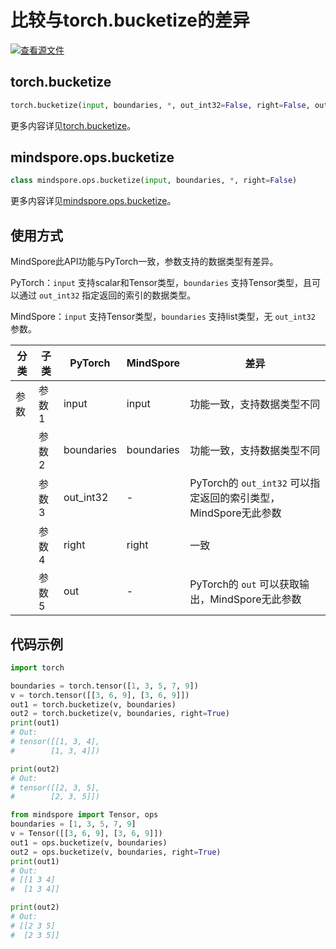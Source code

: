 # 比较与torch.bucketize的差异

[![查看源文件](https://mindspore-website.obs.cn-north-4.myhuaweicloud.com/website-images/r2.4.10/resource/_static/logo_source.svg)](https://gitee.com/mindspore/docs/blob/r2.4.10/docs/mindspore/source_zh_cn/note/api_mapping/pytorch_diff/bucketize.md)

## torch.bucketize

```python
torch.bucketize(input, boundaries, *, out_int32=False, right=False, out=None)
```

更多内容详见[torch.bucketize](https://pytorch.org/docs/1.8.1/torch.html#torch.bucketize)。

## mindspore.ops.bucketize

```python
class mindspore.ops.bucketize(input, boundaries, *, right=False)
```

更多内容详见[mindspore.ops.bucketize](https://mindspore.cn/docs/zh-CN/r2.4.10/api_python/ops/mindspore.ops.bucketize.html#mindspore.ops.bucketize)。

## 使用方式

MindSpore此API功能与PyTorch一致，参数支持的数据类型有差异。

PyTorch：`input` 支持scalar和Tensor类型，`boundaries` 支持Tensor类型，且可以通过 `out_int32` 指定返回的索引的数据类型。

MindSpore：`input` 支持Tensor类型，`boundaries` 支持list类型，无 `out_int32` 参数。

| 分类 | 子类  | PyTorch | MindSpore | 差异                                    |
| ---- | ----- | ------- | --------- | --------------------------------------- |
| 参数 | 参数1 | input   | input         | 功能一致，支持数据类型不同                    |
|      | 参数2 | boundaries   | boundaries      | 功能一致，支持数据类型不同 |
|      | 参数3 | out_int32   | - | PyTorch的 `out_int32` 可以指定返回的索引类型，MindSpore无此参数 |
|      | 参数4 | right   | right | 一致 |
|      | 参数5 | out   | -         | PyTorch的 `out` 可以获取输出，MindSpore无此参数 |

## 代码示例

```python
import torch

boundaries = torch.tensor([1, 3, 5, 7, 9])
v = torch.tensor([[3, 6, 9], [3, 6, 9]])
out1 = torch.bucketize(v, boundaries)
out2 = torch.bucketize(v, boundaries, right=True)
print(out1)
# Out:
# tensor([[1, 3, 4],
#        [1, 3, 4]])

print(out2)
# Out:
# tensor([[2, 3, 5],
#        [2, 3, 5]])

from mindspore import Tensor, ops
boundaries = [1, 3, 5, 7, 9]
v = Tensor([[3, 6, 9], [3, 6, 9]])
out1 = ops.bucketize(v, boundaries)
out2 = ops.bucketize(v, boundaries, right=True)
print(out1)
# Out:
# [[1 3 4]
#  [1 3 4]]

print(out2)
# Out:
# [[2 3 5]
#  [2 3 5]]
```